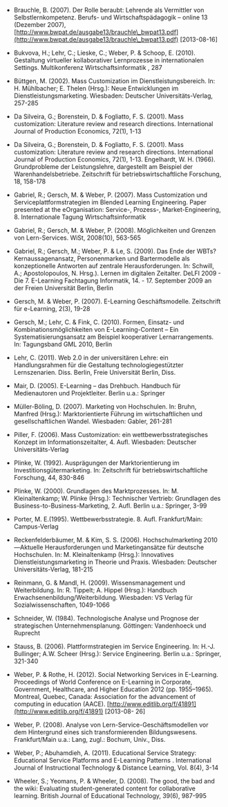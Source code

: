 <!-- filename: 99_Literatur.md -->
<!-- title: Literatur -->

- Brauchle, B. (2007). Der Rolle beraubt: Lehrende als Vermittler von Selbstlernkompetenz. Berufs- und Wirtschaftspädagogik – online 13 (Dezember 2007), [http://www.bwpat.de/ausgabe13/brauchle\_bwpat13.pdf](http://www.bwpat.de/ausgabe13/brauchle\_bwpat13.pdf) \[2013-08-16]

- Bukvova, H.; Lehr, C.; Lieske, C.; Weber, P. & Schoop, E. (2010). Gestaltung virtueller kollaborativer Lernprozesse in internationalen Settings. Multikonferenz Wirtschaftsinformatik , 287

- Büttgen, M. (2002). Mass Customization im Dienstleistungsbereich. In: H. Mühlbacher; E. Thelen (Hrsg.): Neue Entwicklungen im Dienstleistungsmarketing. Wiesbaden: Deutscher Universitäts-Verlag, 257-285

- Da Silveira, G.; Borenstein, D. & Fogliatto, F. S. (2001). Mass customization: Literature review and research directions. International Journal of Production Economics, 72(1), 1-13

- Da Silveira, G.; Borenstein, D. & Fogliatto, F. S. (2001). Mass customization: Literature review and research directions. International Journal of Production Economics, 72(1), 1-13. Engelhardt, W. H. (1966). Grundprobleme der Leistungslehre, dargestellt am Beispiel der Warenhandelsbetriebe. Zeitschrift für betriebswirtschaftliche Forschung, 18, 158-178

- Gabriel, R.; Gersch, M. & Weber, P. (2007). Mass Customization und Serviceplattformstrategien im Blended Learning Engineering. Paper presented at the eOrganisation: Service-, Prozess-, Market-Engineering, 8. Internationale Tagung Wirtschaftsinformatik

- Gabriel, R.; Gersch, M. & Weber, P. (2008). Möglichkeiten und Grenzen von Lern-Services. WiSt, 2008(10), 563-565

- Gabriel, R.; Gersch, M.; Weber, P. & Le, S. (2009). Das Ende der WBTs? Kernaussagenansatz, Personenmarken und Bartermodelle als konzeptionelle Antworten auf zentrale Herausforderungen. In: Schwill, A.; Apostolopoulos, N. Hrsg.). Lernen im digitalen Zeitalter. DeLFI 2009 - Die 7. E-Learning Fachtagung Informatik, 14. - 17. September 2009 an der Freien Universität Berlin, Berlin

- Gersch, M. & Weber, P. (2007). E-Learning Geschäftsmodelle. Zeitschrift für e-Learning, 2(3), 19-28

- Gersch, M.; Lehr, C. & Fink, C. (2010). Formen, Einsatz- und Kombinationsmöglichkeiten von E-Learning-Content – Ein Systematisierungsansatz am Beispiel kooperativer Lernarrangements. In: Tagungsband GML 2010, Berlin

- Lehr, C. (2011). Web 2.0 in der universitären Lehre: ein Handlungsrahmen für die Gestaltung technologiegestützter Lernszenarien. Diss. Berlin, Freie Universität Berlin, Diss.

- Mair, D. (2005). E-Learning – das Drehbuch. Handbuch für Medienautoren und Projektleiter. Berlin u.a.: Springer

- Müller-Böling, D. (2007). Marketing von Hochschulen. In: Bruhn, Manfred (Hrsg.): Marktorientierte Führung im wirtschaftlichen und gesellschaftlichen Wandel. Wiesbaden: Gabler, 261-281

- Piller, F. (2006). Mass Customization: ein wettbewerbsstrategisches Konzept im Informationszeitalter, 4. Aufl. Wiesbaden: Deutscher Universitäts-Verlag

- Plinke, W. (1992). Ausprägungen der Marktorientierung im Investitionsgütermarketing. In: Zeitschrift für betriebswirtschaftliche Forschung, 44, 830-846

- Plinke, W. (2000). Grundlagen des Marktprozesses. In: M. Kleinaltenkamp; W. Plinke (Hrsg.): Technischer Vertrieb: Grundlagen des Business-to-Business-Marketing, 2. Aufl. Berlin u.a.: Springer, 3-99

- Porter, M. E.(1995). Wettbewerbsstrategie. 8. Aufl. Frankfurt/Main: Campus-Verlag

- Reckenfelderbäumer, M. & Kim, S. S. (2006). Hochschulmarketing 2010—Aktuelle Herausforderungen und Marketingansätze für deutsche Hochschulen. In: M. Kleinaltenkamp (Hrsg.): Innovatives Dienstleistungsmarketing in Theorie und Praxis. Wiesbaden: Deutscher Universitäts-Verlag, 181-215

- Reinmann, G. & Mandl, H. (2009). Wissensmanagement und Weiterbildung. In: R. Tippelt; A. Hippel (Hrsg.): Handbuch Erwachsenenbildung/Weiterbildung. Wiesbaden: VS Verlag für Sozialwissenschaften, 1049-1066

- Schneider, W. (1984). Technologische Analyse und Prognose der strategischen Unternehmensplanung. Göttingen: Vandenhoeck und Ruprecht

- Stauss, B. (2006). Plattformstrategien im Service Engineering. In: H.-J. Bullinger; A.W. Scheer (Hrsg.): Service Engineering. Berlin u.a.: Springer, 321-340

- Weber, P. & Rothe, H. (2012). Social Networking Services in E-Learning. Proceedings of World Conference on E-Learning in Corporate, Government, Healthcare, and Higher Education 2012 (pp. 1955–1965). Montreal, Quebec, Canada: Association for the advancement of computing in education (AACE). [http://www.editlib.org/f/41891](http://www.editlib.org/f/41891) \[2013-08- 26]

- Weber, P. (2008). Analyse von Lern-Service-Geschäftsmodellen vor dem Hintergrund eines sich transformierenden Bildungswesens. Frankfurt/Main u.a.: Lang, zugl.: Bochum, Univ., Diss.

- Weber, P.; Abuhamdieh, A. (2011). Educational Service Strategy: Educational Service Platforms and E-Learning Patterns . International Journal of Instructional Technology & Distance Learning, Vol. 8(4), 3-14

- Wheeler, S.; Yeomans, P. & Wheeler, D. (2008). The good, the bad and the wiki: Evaluating student-generated content for collaborative learning. British Journal of Educational Technology, 39(6), 987-995

